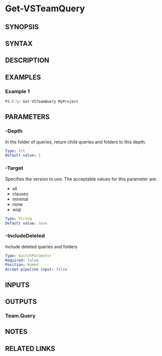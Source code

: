 <!-- #include "./common/header.md" -->

# Get-VSTeamQuery

## SYNOPSIS

<!-- #include "./synopsis/Get-VSTeamQuery.md" -->

## SYNTAX

## DESCRIPTION

<!-- #include "./synopsis/Get-VSTeamQuery.md" -->

## EXAMPLES

### Example 1

```powershell
PS C:\> Get-VSTeamQuery MyProject
```

## PARAMETERS

<!-- #include "./params/projectName.md" -->

### -Depth

In the folder of queries, return child queries and folders to this depth.

```yaml
Type: Int
Default value: 1
```

### -Target

Specifies the version to use. The acceptable values for this parameter are:

- all
- clauses
- minimal
- none
- wiql

```yaml
Type: String
Default value: none
```

### -IncludeDeleted

Include deleted queries and folders

```yaml
Type: SwitchParameter
Required: false
Position: Named
Accept pipeline input: false
```

## INPUTS

## OUTPUTS

### Team.Query

## NOTES

<!-- #include "./common/prerequisites.md" -->

## RELATED LINKS

<!-- #include "./common/related.md" -->
